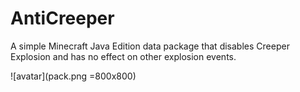 # AntiCreeper
A simple Minecraft Java Edition data package that disables Creeper Explosion and has no effect on other explosion events.

![avatar](pack.png =800x800)
